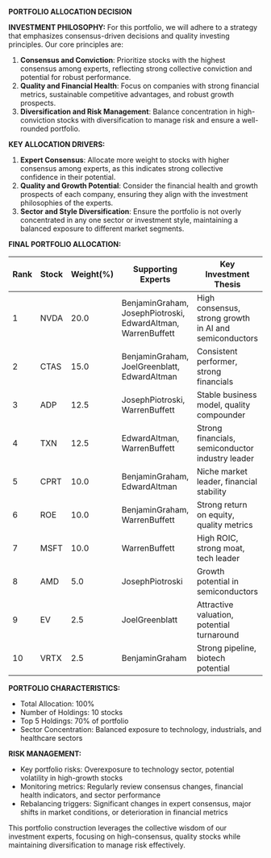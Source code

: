 **PORTFOLIO ALLOCATION DECISION**

**INVESTMENT PHILOSOPHY:**
For this portfolio, we will adhere to a strategy that emphasizes consensus-driven decisions and quality investing principles. Our core principles are:
1. **Consensus and Conviction**: Prioritize stocks with the highest consensus among experts, reflecting strong collective conviction and potential for robust performance.
2. **Quality and Financial Health**: Focus on companies with strong financial metrics, sustainable competitive advantages, and robust growth prospects.
3. **Diversification and Risk Management**: Balance concentration in high-conviction stocks with diversification to manage risk and ensure a well-rounded portfolio.

**KEY ALLOCATION DRIVERS:**
1. **Expert Consensus**: Allocate more weight to stocks with higher consensus among experts, as this indicates strong collective confidence in their potential.
2. **Quality and Growth Potential**: Consider the financial health and growth prospects of each company, ensuring they align with the investment philosophies of the experts.
3. **Sector and Style Diversification**: Ensure the portfolio is not overly concentrated in any one sector or investment style, maintaining a balanced exposure to different market segments.

**FINAL PORTFOLIO ALLOCATION:**

| Rank | Stock | Weight(%) | Supporting Experts | Key Investment Thesis | Risk Level |
|------|-------|-----------|-------------------|----------------------|------------|
| 1    | NVDA  | 20.0      | BenjaminGraham, JosephPiotroski, EdwardAltman, WarrenBuffett | High consensus, strong growth in AI and semiconductors | Medium |
| 2    | CTAS  | 15.0      | BenjaminGraham, JoelGreenblatt, EdwardAltman | Consistent performer, strong financials | Medium |
| 3    | ADP   | 12.5      | JosephPiotroski, WarrenBuffett | Stable business model, quality compounder | Low |
| 4    | TXN   | 12.5      | EdwardAltman, WarrenBuffett | Strong financials, semiconductor industry leader | Medium |
| 5    | CPRT  | 10.0      | BenjaminGraham, EdwardAltman | Niche market leader, financial stability | Medium |
| 6    | ROE   | 10.0      | BenjaminGraham, WarrenBuffett | Strong return on equity, quality metrics | Medium |
| 7    | MSFT  | 10.0      | WarrenBuffett | High ROIC, strong moat, tech leader | Low |
| 8    | AMD   | 5.0       | JosephPiotroski | Growth potential in semiconductors | High |
| 9    | EV    | 2.5       | JoelGreenblatt | Attractive valuation, potential turnaround | High |
| 10   | VRTX  | 2.5       | BenjaminGraham | Strong pipeline, biotech potential | High |

**PORTFOLIO CHARACTERISTICS:**
- Total Allocation: 100%
- Number of Holdings: 10 stocks  
- Top 5 Holdings: 70% of portfolio
- Sector Concentration: Balanced exposure to technology, industrials, and healthcare sectors

**RISK MANAGEMENT:**
- Key portfolio risks: Overexposure to technology sector, potential volatility in high-growth stocks
- Monitoring metrics: Regularly review consensus changes, financial health indicators, and sector performance
- Rebalancing triggers: Significant changes in expert consensus, major shifts in market conditions, or deterioration in financial metrics

This portfolio construction leverages the collective wisdom of our investment experts, focusing on high-consensus, quality stocks while maintaining diversification to manage risk effectively.